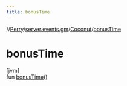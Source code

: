 ```yaml
---
title: bonusTime
---
```

//[Perry](../../../index.html)/[server.events.gm](../index.html)/[Coconut](index.html)/[bonusTime](bonus-time.html)



# bonusTime



[jvm]\
fun [bonusTime](bonus-time.html)()





